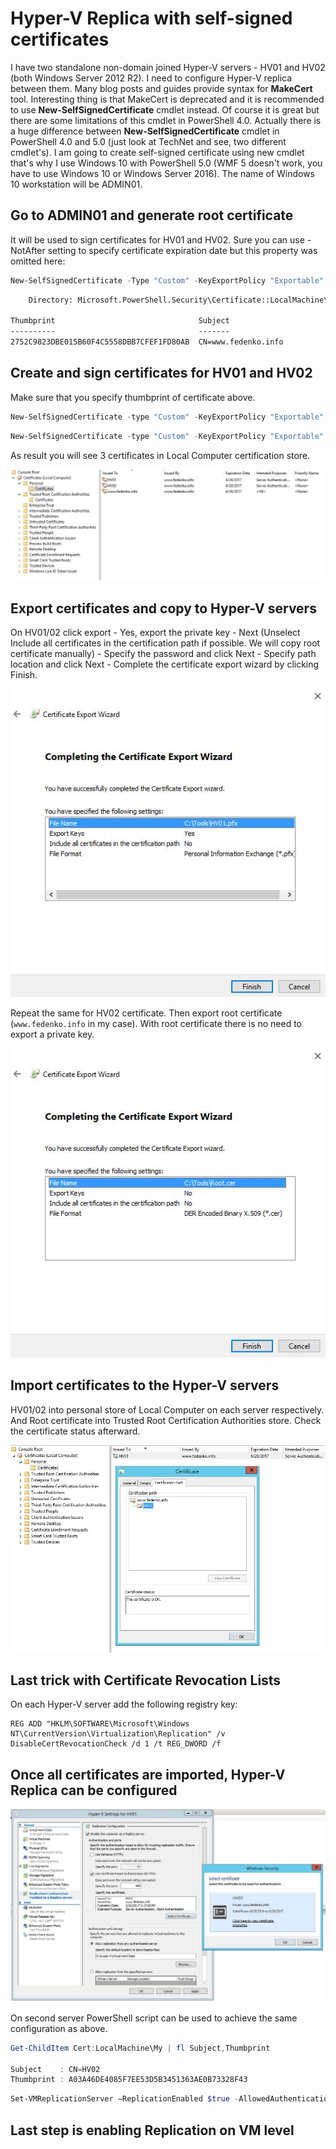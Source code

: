 # Hyper-V Replica with self-signed certificates

I have two standalone non-domain joined Hyper-V servers - HV01 and HV02 (both Windows Server 2012 R2). I need to configure Hyper-V replica between them. Many blog posts and guides provide syntax for **MakeCert** tool. Interesting thing is that MakeCert is deprecated and it is recommended to use **New-SelfSignedCertificate** cmdlet instead. Of course it is great but there are some limitations of this cmdlet in PowerShell 4.0. Actually there is a huge difference between **New-SelfSignedCertificate** cmdlet in PowerShell 4.0 and 5.0 (just look at TechNet and see, two different cmdlet's). I am going to create self-signed certificate using new cmdlet that's why I use Windows 10 with PowerShell 5.0 (WMF 5 doesn't work, you have to use Windows 10 or Windows Server 2016). The name of Windows 10 workstation will be ADMIN01.

## Go to ADMIN01 and generate root certificate

It will be used to sign certificates for HV01 and HV02. Sure you can use -NotAfter setting to specify certificate expiration date but this property was omitted here:

```powershell
New-SelfSignedCertificate -Type "Custom" -KeyExportPolicy "Exportable" -Subject "CN=www.fedenko.info" -CertStoreLocation "Cert:\LocalMachine\My" -KeySpec "Signature" -KeyUsage "CertSign"
```

```cmd
    Directory: Microsoft.PowerShell.Security\Certificate::LocalMachine\My

Thumbprint                                Subject
----------                                -------
2752C9823DBE015B60F4C5558DBB7CFEF1FD80AB  CN=www.fedenko.info
```

## Create and sign certificates for HV01 and HV02

Make sure that you specify thumbprint of certificate above.

```powershell
New-SelfSignedCertificate -type "Custom" -KeyExportPolicy "Exportable" -Subject "CN=HV01" -CertStoreLocation "Cert:\LocalMachine\My" -KeySpec "KeyExchange" -TextExtension @("2.5.29.37={text}1.3.6.1.5.5.7.3.1,1.3.6.1.5.5.7.3.2") -Signer "Cert:LocalMachine\My\2752C9823DBE015B60F4C5558DBB7CFEF1FD80AB" -Provider "Microsoft Enhanced RSA and AES Cryptographic Provider"
```

```powershell
New-SelfSignedCertificate -type "Custom" -KeyExportPolicy "Exportable" -Subject "CN=HV02" -CertStoreLocation "Cert:\LocalMachine\My" -KeySpec "KeyExchange" -TextExtension @("2.5.29.37={text}1.3.6.1.5.5.7.3.1,1.3.6.1.5.5.7.3.2") -Signer "Cert:LocalMachine\My\2752C9823DBE015B60F4C5558DBB7CFEF1FD80AB" -Provider "Microsoft Enhanced RSA and AES Cryptographic Provider"
```

As result you will see 3 certificates in Local Computer certification store.

![screen1](screen1.jpg)

## Export certificates and copy to Hyper-V servers

On HV01/02 click export - Yes, export the private key - Next (Unselect Include all certificates in the certification path if possible. We will copy root certificate manually) - Specify the password and click Next - Specify path location and click Next - Complete the certificate export wizard by clicking Finish.

![screen2](screen2.jpg)

Repeat the same for HV02 certificate. Then export root certificate (`www.fedenko.info` in my case). With root certificate there is no need to export a private key.

![screen3](screen3.jpg)

## Import certificates to the Hyper-V servers

HV01/02 into personal store of Local Computer on each server respectively. And Root certificate into Trusted Root Certification Authorities store. Check the certificate status afterward.

![screen4](screen4.jpg)

## Last trick with Certificate Revocation Lists

On each Hyper-V server add the following registry key:

```reg
REG ADD "HKLM\SOFTWARE\Microsoft\Windows NT\CurrentVersion\Virtualization\Replication" /v DisableCertRevocationCheck /d 1 /t REG_DWORD /f
```

## Once all certificates are imported, Hyper-V Replica can be configured

![screen5](screen5.jpg)

On second server PowerShell script can be used to achieve the same configuration as above. 

```powershell
Get-ChildItem Cert:LocalMachine\My | fl Subject,Thumbprint

Subject    : CN=HV02
Thumbprint : A03A46DE4085F7EE53D5B3451363AE0B73328F43
```

```powershell
Set-VMReplicationServer –ReplicationEnabled $true -AllowedAuthenticationType Certificate -CertificateThumbprint "A03A46DE4085F7EE53D5B3451363AE0B73328F43" –ReplicationAllowedFromAnyServer $true –DefaultStorageLocation "D:\Hyper-V\Virtual Hard Disks"
```

## Last step is enabling Replication on VM level